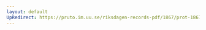 ```yaml
---
layout: default
UpRedirect: https://pruto.im.uu.se/riksdagen-records-pdf/1867/prot-1867--ak--416/prot-1867--ak--416_019.pdf
---
```

